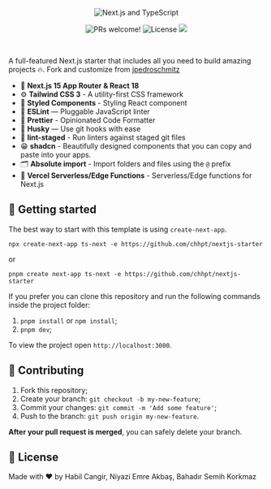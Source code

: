 <p align="center">
  <img src="https://user-images.githubusercontent.com/26466516/107675802-36216b80-6c77-11eb-8db1-4d3407dc53d9.png" alt="Next.js and TypeScript">
</p>

<p align="center">
  <img src="https://img.shields.io/static/v1?label=PRs&message=welcome&style=for-the-badge&color=24B36B&labelColor=000000" alt="PRs welcome!" />

  <img alt="License" src="https://img.shields.io/github/license/chhpt/typescript-nextjs-starter?style=for-the-badge&color=24B36B&labelColor=000000">

  <a href="https://twitter.com/intent/follow?screen_name=cwuyiqing">
    <img src="https://img.shields.io/twitter/follow/cwuyiqing?style=for-the-badge&color=24B36B&labelColor=000000"/>
  </a>
</p>

<br>

A full-featured Next.js starter that includes all you need to build amazing projects 🔥. Fork and customize from [jpedroschmitz](https://github.com/jpedroschmitz/typescript-nextjs-starter)

- 🚀 **Next.js 15 App Router & React 18**
- ⚙️ **Tailwind CSS 3** - A utility-first CSS framework
- 🍓 **Styled Components** - Styling React component
- 📏 **ESLint** — Pluggable JavaScript linter
- 💖 **Prettier** - Opinionated Code Formatter
- 🐶 **Husky** — Use git hooks with ease
- 🚫 **lint-staged** - Run linters against staged git files
- 😁 **shadcn** - Beautifully designed components that you can copy and paste into your apps.
- 🗂 **Absolute import** - Import folders and files using the `@` prefix
- 🤩 **Vercel Serverless/Edge Functions** - Serverless/Edge functions for Next.js

## 🚀 Getting started

The best way to start with this template is using `create-next-app`.

```
npx create-next-app ts-next -e https://github.com/chhpt/nextjs-starter
```

or

```
pnpm create next-app ts-next -e https://github.com/chhpt/nextjs-starter
```

If you prefer you can clone this repository and run the following commands inside the project folder:

1. `pnpm install` or `npm install`;
2. `pnpm dev`;

To view the project open `http://localhost:3000`.

## 🤝 Contributing

1. Fork this repository;
2. Create your branch: `git checkout -b my-new-feature`;
3. Commit your changes: `git commit -m 'Add some feature'`;
4. Push to the branch: `git push origin my-new-feature`.

**After your pull request is merged**, you can safely delete your branch.

## 📝 License


Made with ♥ by Habil Cangir, Niyazi Emre Akbaş, Bahadır Semih Korkmaz
